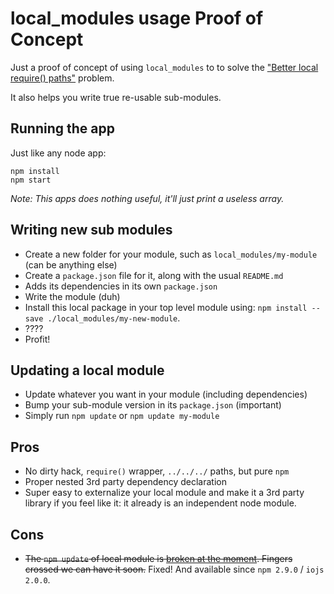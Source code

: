 # local_modules usage Proof of Concept

Just a proof of concept of using `local_modules` to to solve the ["Better local require() paths"](https://gist.github.com/branneman/8048520) problem.

It also helps you write true re-usable sub-modules.

## Running the app

Just like any node app:

```
npm install
npm start
```

_Note: This apps does nothing useful, it'll just print a useless array._

## Writing new sub modules

* Create a new folder for your module, such as `local_modules/my-module` (can be anything else)
* Create a `package.json` file for it, along with the usual `README.md`
* Adds its dependencies in its own `package.json`
* Write the module (duh)
* Install this local package in your top level module using: `npm install --save ./local_modules/my-new-module`.
* ????
* Profit!

## Updating a local module

* Update whatever you want in your module (including dependencies)
* Bump your sub-module version in its `package.json` (important)
* Simply run `npm update` or `npm update my-module`

## Pros

* No dirty hack, `require()` wrapper, `../../../` paths, but pure `npm`
* Proper nested 3rd party dependency declaration
* Super easy to externalize your local module and make it a 3rd party library if you feel like it: it already is an independent node module.

## Cons

* ~~The `npm update` of local module is [broken at the moment](https://github.com/npm/npm/issues/7426). Fingers crossed we can have it soon.~~ Fixed! And available since `npm 2.9.0` / `iojs 2.0.0`.
